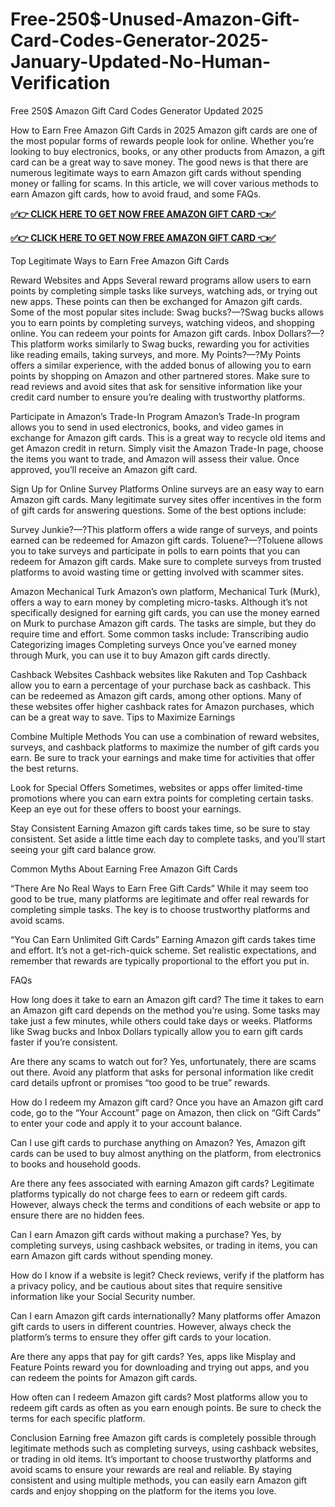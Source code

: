 # Free-250$-Unused-Amazon-Gift-Card-Codes-Generator-2025-January-Updated-No-Human-Verification


Free 250$ Amazon Gift Card Codes Generator Updated 2025

How to Earn Free Amazon Gift Cards in 2025 Amazon gift cards are one of the most popular forms of rewards people look for online. Whether you’re looking to buy electronics, books, or any other products from Amazon, a gift card can be a great way to save money. The good news is that there are numerous legitimate ways to earn Amazon gift cards without spending money or falling for scams. In this article, we will cover various methods to earn Amazon gift cards, how to avoid fraud, and some FAQs.

**[✅👉 CLICK HERE TO GET NOW FREE AMAZON GIFT CARD 👈✅](https://tinyurl.com/53rzc6k4)**

**[✅👉 CLICK HERE TO GET NOW FREE AMAZON GIFT CARD 👈✅](https://tinyurl.com/53rzc6k4)**

Top Legitimate Ways to Earn Free Amazon Gift Cards

Reward Websites and Apps Several reward programs allow users to earn points by completing simple tasks like surveys, watching ads, or trying out new apps. These points can then be exchanged for Amazon gift cards. Some of the most popular sites include:
Swag bucks?—?Swag bucks allows you to earn points by completing surveys, watching videos, and shopping online. You can redeem your points for Amazon gift cards. Inbox Dollars?—?This platform works similarly to Swag bucks, rewarding you for activities like reading emails, taking surveys, and more. My Points?—?My Points offers a similar experience, with the added bonus of allowing you to earn points by shopping on Amazon and other partnered stores. Make sure to read reviews and avoid sites that ask for sensitive information like your credit card number to ensure you’re dealing with trustworthy platforms.

Participate in Amazon’s Trade-In Program Amazon’s Trade-In program allows you to send in used electronics, books, and video games in exchange for Amazon gift cards. This is a great way to recycle old items and get Amazon credit in return. Simply visit the Amazon Trade-In page, choose the items you want to trade, and Amazon will assess their value. Once approved, you’ll receive an Amazon gift card.

Sign Up for Online Survey Platforms Online surveys are an easy way to earn Amazon gift cards. Many legitimate survey sites offer incentives in the form of gift cards for answering questions. Some of the best options include:

Survey Junkie?—?This platform offers a wide range of surveys, and points earned can be redeemed for Amazon gift cards. Toluene?—?Toluene allows you to take surveys and participate in polls to earn points that you can redeem for Amazon gift cards. Make sure to complete surveys from trusted platforms to avoid wasting time or getting involved with scammer sites.

Amazon Mechanical Turk Amazon’s own platform, Mechanical Turk (Murk), offers a way to earn money by completing micro-tasks. Although it’s not specifically designed for earning gift cards, you can use the money earned on Murk to purchase Amazon gift cards. The tasks are simple, but they do require time and effort. Some common tasks include:
Transcribing audio Categorizing images Completing surveys Once you’ve earned money through Murk, you can use it to buy Amazon gift cards directly.

Cashback Websites Cashback websites like Rakuten and Top Cashback allow you to earn a percentage of your purchase back as cashback. This can be redeemed as Amazon gift cards, among other options. Many of these websites offer higher cashback rates for Amazon purchases, which can be a great way to save.
Tips to Maximize Earnings

Combine Multiple Methods You can use a combination of reward websites, surveys, and cashback platforms to maximize the number of gift cards you earn. Be sure to track your earnings and make time for activities that offer the best returns.

Look for Special Offers Sometimes, websites or apps offer limited-time promotions where you can earn extra points for completing certain tasks. Keep an eye out for these offers to boost your earnings.

Stay Consistent Earning Amazon gift cards takes time, so be sure to stay consistent. Set aside a little time each day to complete tasks, and you’ll start seeing your gift card balance grow.

Common Myths About Earning Free Amazon Gift Cards

“There Are No Real Ways to Earn Free Gift Cards” While it may seem too good to be true, many platforms are legitimate and offer real rewards for completing simple tasks. The key is to choose trustworthy platforms and avoid scams.

“You Can Earn Unlimited Gift Cards” Earning Amazon gift cards takes time and effort. It’s not a get-rich-quick scheme. Set realistic expectations, and remember that rewards are typically proportional to the effort you put in.

FAQs

How long does it take to earn an Amazon gift card? The time it takes to earn an Amazon gift card depends on the method you’re using. Some tasks may take just a few minutes, while others could take days or weeks. Platforms like Swag bucks and Inbox Dollars typically allow you to earn gift cards faster if you’re consistent.

Are there any scams to watch out for? Yes, unfortunately, there are scams out there. Avoid any platform that asks for personal information like credit card details upfront or promises “too good to be true” rewards.

How do I redeem my Amazon gift card? Once you have an Amazon gift card code, go to the “Your Account” page on Amazon, then click on “Gift Cards” to enter your code and apply it to your account balance.

Can I use gift cards to purchase anything on Amazon? Yes, Amazon gift cards can be used to buy almost anything on the platform, from electronics to books and household goods.

Are there any fees associated with earning Amazon gift cards? Legitimate platforms typically do not charge fees to earn or redeem gift cards. However, always check the terms and conditions of each website or app to ensure there are no hidden fees.

Can I earn Amazon gift cards without making a purchase? Yes, by completing surveys, using cashback websites, or trading in items, you can earn Amazon gift cards without spending money.

How do I know if a website is legit? Check reviews, verify if the platform has a privacy policy, and be cautious about sites that require sensitive information like your Social Security number.

Can I earn Amazon gift cards internationally? Many platforms offer Amazon gift cards to users in different countries. However, always check the platform’s terms to ensure they offer gift cards to your location.

Are there any apps that pay for gift cards? Yes, apps like Misplay and Feature Points reward you for downloading and trying out apps, and you can redeem the points for Amazon gift cards.

How often can I redeem Amazon gift cards? Most platforms allow you to redeem gift cards as often as you earn enough points. Be sure to check the terms for each specific platform.

Conclusion Earning free Amazon gift cards is completely possible through legitimate methods such as completing surveys, using cashback websites, or trading in old items. It’s important to choose trustworthy platforms and avoid scams to ensure your rewards are real and reliable. By staying consistent and using multiple methods, you can easily earn Amazon gift cards and enjoy shopping on the platform for the items you love.
